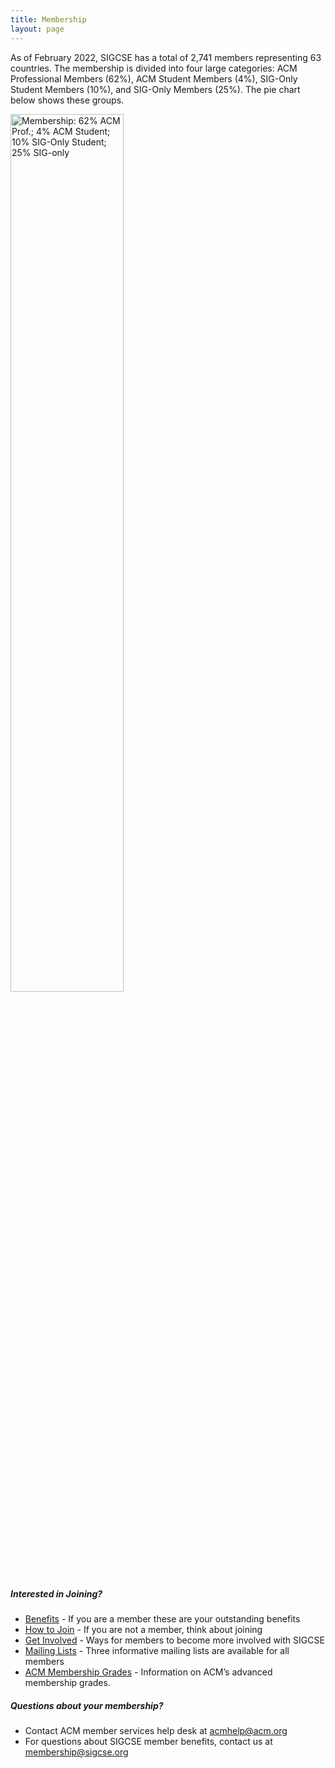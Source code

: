 ```yaml
---
title: Membership
layout: page
---
```


As of February 2022, SIGCSE has a total of 2,741 members representing 63 countries. The membership is divided into four large categories: ACM Professional Members (62%), ACM Student Members (4%), SIG-Only Student Members (10%), and SIG-Only Members (25%). The pie chart below shows these groups.

<img width="60%" src='{{"/assets/images/2022-membership.png"|absolute_url}}' alt="Membership: 62% ACM Prof.; 4% ACM Student; 10% SIG-Only Student; 25% SIG-only">

##### Interested in Joining?

-   [Benefits](benefits.html) - If you are a member these are
    your outstanding benefits
-   [How to Join](join.html) - If you are not a member, think
    about joining
-   [Get Involved](get-involved.html) - Ways for members to
    become more involved with SIGCSE
-   [Mailing Lists](mailing-lists.html) - Three informative
    mailing lists are available for all members
-   [ACM Membership Grades](grades.html) - Information on
    ACM’s advanced membership grades.


##### Questions about your membership?


-   Contact ACM member services help desk at <acmhelp@acm.org>
-   For questions about SIGCSE member benefits, contact us at
    <membership@sigcse.org>

